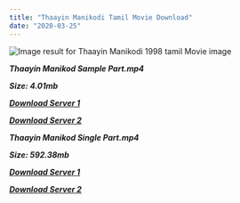 ```yaml
---
title: "Thaayin Manikodi Tamil Movie Download"
date: "2020-03-25"
---
```


![Image result for Thaayin Manikodi 1998 tamil Movie image](https://image.tmdb.org/t/p/w500/7vRkB5AfoH3y7UYET2cM5dRwfNd.jpg)

**_Thaayin Manikod Sample Part.mp4_**

**_Size: 4.01mb_**

**_[Download Server 1](http://b3.wetransfer.vip/files/{6f622526c29ee360cda5b2e87a916054ceacd5b4cb5e41dd1b031440e2d63f02}20Actor{6f622526c29ee360cda5b2e87a916054ceacd5b4cb5e41dd1b031440e2d63f02}20Hits{6f622526c29ee360cda5b2e87a916054ceacd5b4cb5e41dd1b031440e2d63f02}20Collection/Arjun{6f622526c29ee360cda5b2e87a916054ceacd5b4cb5e41dd1b031440e2d63f02}20Movies{6f622526c29ee360cda5b2e87a916054ceacd5b4cb5e41dd1b031440e2d63f02}20Collection/Thaayin{6f622526c29ee360cda5b2e87a916054ceacd5b4cb5e41dd1b031440e2d63f02}20Manikodi{6f622526c29ee360cda5b2e87a916054ceacd5b4cb5e41dd1b031440e2d63f02}20(1998)/Thaayin{6f622526c29ee360cda5b2e87a916054ceacd5b4cb5e41dd1b031440e2d63f02}20Manikodi{6f622526c29ee360cda5b2e87a916054ceacd5b4cb5e41dd1b031440e2d63f02}20(1998){6f622526c29ee360cda5b2e87a916054ceacd5b4cb5e41dd1b031440e2d63f02}20Sample{6f622526c29ee360cda5b2e87a916054ceacd5b4cb5e41dd1b031440e2d63f02}20HD.mp4)_**

**_[Download Server 2](http://b3.wetransfer.vip/files/{6f622526c29ee360cda5b2e87a916054ceacd5b4cb5e41dd1b031440e2d63f02}20Actor{6f622526c29ee360cda5b2e87a916054ceacd5b4cb5e41dd1b031440e2d63f02}20Hits{6f622526c29ee360cda5b2e87a916054ceacd5b4cb5e41dd1b031440e2d63f02}20Collection/Arjun{6f622526c29ee360cda5b2e87a916054ceacd5b4cb5e41dd1b031440e2d63f02}20Movies{6f622526c29ee360cda5b2e87a916054ceacd5b4cb5e41dd1b031440e2d63f02}20Collection/Thaayin{6f622526c29ee360cda5b2e87a916054ceacd5b4cb5e41dd1b031440e2d63f02}20Manikodi{6f622526c29ee360cda5b2e87a916054ceacd5b4cb5e41dd1b031440e2d63f02}20(1998)/Thaayin{6f622526c29ee360cda5b2e87a916054ceacd5b4cb5e41dd1b031440e2d63f02}20Manikodi{6f622526c29ee360cda5b2e87a916054ceacd5b4cb5e41dd1b031440e2d63f02}20(1998){6f622526c29ee360cda5b2e87a916054ceacd5b4cb5e41dd1b031440e2d63f02}20Sample{6f622526c29ee360cda5b2e87a916054ceacd5b4cb5e41dd1b031440e2d63f02}20HD.mp4)_**

**_Thaayin Manikod Single Part.mp4_**

**_Size: 592.38mb_**

**_[Download Server 1](http://b3.wetransfer.vip/files/{6f622526c29ee360cda5b2e87a916054ceacd5b4cb5e41dd1b031440e2d63f02}20Actor{6f622526c29ee360cda5b2e87a916054ceacd5b4cb5e41dd1b031440e2d63f02}20Hits{6f622526c29ee360cda5b2e87a916054ceacd5b4cb5e41dd1b031440e2d63f02}20Collection/Arjun{6f622526c29ee360cda5b2e87a916054ceacd5b4cb5e41dd1b031440e2d63f02}20Movies{6f622526c29ee360cda5b2e87a916054ceacd5b4cb5e41dd1b031440e2d63f02}20Collection/Thaayin{6f622526c29ee360cda5b2e87a916054ceacd5b4cb5e41dd1b031440e2d63f02}20Manikodi{6f622526c29ee360cda5b2e87a916054ceacd5b4cb5e41dd1b031440e2d63f02}20(1998)/Thaayin{6f622526c29ee360cda5b2e87a916054ceacd5b4cb5e41dd1b031440e2d63f02}20Manikodi{6f622526c29ee360cda5b2e87a916054ceacd5b4cb5e41dd1b031440e2d63f02}20(1998){6f622526c29ee360cda5b2e87a916054ceacd5b4cb5e41dd1b031440e2d63f02}20Single{6f622526c29ee360cda5b2e87a916054ceacd5b4cb5e41dd1b031440e2d63f02}20Part{6f622526c29ee360cda5b2e87a916054ceacd5b4cb5e41dd1b031440e2d63f02}20HD.mp4)_**

**_[Download Server 2](http://b3.wetransfer.vip/files/{6f622526c29ee360cda5b2e87a916054ceacd5b4cb5e41dd1b031440e2d63f02}20Actor{6f622526c29ee360cda5b2e87a916054ceacd5b4cb5e41dd1b031440e2d63f02}20Hits{6f622526c29ee360cda5b2e87a916054ceacd5b4cb5e41dd1b031440e2d63f02}20Collection/Arjun{6f622526c29ee360cda5b2e87a916054ceacd5b4cb5e41dd1b031440e2d63f02}20Movies{6f622526c29ee360cda5b2e87a916054ceacd5b4cb5e41dd1b031440e2d63f02}20Collection/Thaayin{6f622526c29ee360cda5b2e87a916054ceacd5b4cb5e41dd1b031440e2d63f02}20Manikodi{6f622526c29ee360cda5b2e87a916054ceacd5b4cb5e41dd1b031440e2d63f02}20(1998)/Thaayin{6f622526c29ee360cda5b2e87a916054ceacd5b4cb5e41dd1b031440e2d63f02}20Manikodi{6f622526c29ee360cda5b2e87a916054ceacd5b4cb5e41dd1b031440e2d63f02}20(1998){6f622526c29ee360cda5b2e87a916054ceacd5b4cb5e41dd1b031440e2d63f02}20Single{6f622526c29ee360cda5b2e87a916054ceacd5b4cb5e41dd1b031440e2d63f02}20Part{6f622526c29ee360cda5b2e87a916054ceacd5b4cb5e41dd1b031440e2d63f02}20HD.mp4)_**
